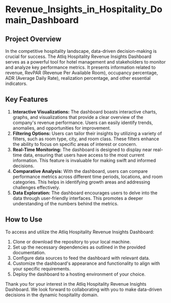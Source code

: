 # Revenue_Insights_in_Hospitality_Domain_Dashboard


## Project Overview

In the competitive hospitality landscape, data-driven decision-making is crucial for success. The Atliq Hospitality Revenue Insights Dashboard serves as a powerful tool for hotel management and stakeholders to monitor and analyze key performance metrics. It presents information related to revenue, RevPAR (Revenue Per Available Room), occupancy percentage, ADR (Average Daily Rate), realization percentage, and other essential indicators.

## Key Features

1. **Interactive Visualizations:** The dashboard boasts interactive charts, graphs, and visualizations that provide a clear overview of the company's revenue performance. Users can easily identify trends, anomalies, and opportunities for improvement.
2. **Filtering Options:** Users can tailor their insights by utilizing a variety of filters, such as room type, city, and room class. These filters enhance the ability to focus on specific areas of interest or concern.
3. **Real-Time Monitoring:** The dashboard is designed to display near real-time data, ensuring that users have access to the most current information. This feature is invaluable for making swift and informed decisions.
4. **Comparative Analysis:** With the dashboard, users can compare performance metrics across different time periods, locations, and room categories. This helps in identifying growth areas and addressing challenges effectively.
5. **Data Exploration:** The dashboard encourages users to delve into the data through user-friendly interfaces. This promotes a deeper understanding of the numbers behind the metrics.

## How to Use

To access and utilize the Atliq Hospitality Revenue Insights Dashboard:

1. Clone or download the repository to your local machine.
2. Set up the necessary dependencies as outlined in the provided documentation.
3. Configure data sources to feed the dashboard with relevant data.
4. Customize the dashboard's appearance and functionality to align with your specific requirements.
5. Deploy the dashboard to a hosting environment of your choice.


Thank you for your interest in the Atliq Hospitality Revenue Insights Dashboard. We look forward to collaborating with you to make data-driven decisions in the dynamic hospitality domain.
